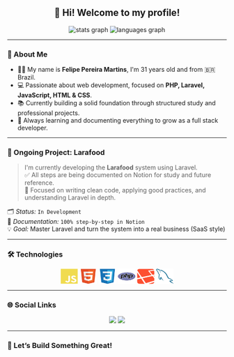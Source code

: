 <h2 align="center">👋 Hi! Welcome to my profile!</h2>

<div align="center">
  <img src="https://github-readme-stats.vercel.app/api?hide_title=false&hide_rank=false&show_icons=true&include_all_commits=true&count_private=true&disable_animations=false&theme=dark&locale=en&hide_border=false&username=Felipe-Pereira-Martins" height="120" alt="stats graph"/>
  <img src="https://github-readme-stats.vercel.app/api/top-langs?locale=en&hide_title=false&layout=compact&card_width=320&langs_count=5&theme=dark&hide_border=false&username=Felipe-Pereira-Martins" height="120" alt="languages graph"/>
</div>

---

### 💬 About Me

- 👨‍💻 My name is **Felipe Pereira Martins**, I'm 31 years old and from 🇧🇷 Brazil.  
- 💻 Passionate about web development, focused on **PHP, Laravel, JavaScript, HTML & CSS**.  
- 📚 Currently building a solid foundation through structured study and professional projects.  
- 🧠 Always learning and documenting everything to grow as a full stack developer.

---

### 🚀 Ongoing Project: Larafood

> I'm currently developing the **Larafood** system using Laravel.  
> ✅ All steps are being documented on Notion for study and future reference.  
> 📌 Focused on writing clean code, applying good practices, and understanding Laravel in depth.

🗂️ *Status:* `In Development`  
📒 *Documentation:* `100% step-by-step in Notion`  
💡 *Goal:* Master Laravel and turn the system into a real business (SaaS style)

---

### 🛠️ Technologies

<div align="center">
  <img align="center" alt="Felipe-Js" height="35" width="40" src="https://raw.githubusercontent.com/devicons/devicon/master/icons/javascript/javascript-plain.svg">
  <img align="center" alt="Felipe-HTML" height="35" width="40" src="https://raw.githubusercontent.com/devicons/devicon/master/icons/html5/html5-original.svg">
  <img align="center" alt="Felipe-CSS" height="35" width="40" src="https://raw.githubusercontent.com/devicons/devicon/master/icons/css3/css3-original.svg">
  <img align="center" alt="Felipe-PHP" height="35" width="40" src="https://raw.githubusercontent.com/devicons/devicon/master/icons/php/php-original.svg">
  <img align="center" alt="Felipe-Laravel" height="35" width="40" src="https://raw.githubusercontent.com/devicons/devicon/master/icons/laravel/laravel-plain.svg">
  <img align="center" alt="Felipe-MySQL" height="35" width="40" src="https://raw.githubusercontent.com/devicons/devicon/master/icons/mysql/mysql-original.svg">
</div>

---

### 🌐 Social Links

<div align="center"> 
  <a href = "mailto:martinsfelipe2013@gmail.com"><img src="https://img.shields.io/badge/-Gmail-%23333?style=for-the-badge&logo=gmail&logoColor=white" target="_blank" height="35"></a>
  <a href="https://www.linkedin.com/in/felipe-pereira-martins/" target="_blank"><img src="https://img.shields.io/badge/-LinkedIn-%230077B5?style=for-the-badge&logo=linkedin&logoColor=white" target="_blank" height="35"></a>
</div>

---

### 📌 Let’s Build Something Great!
